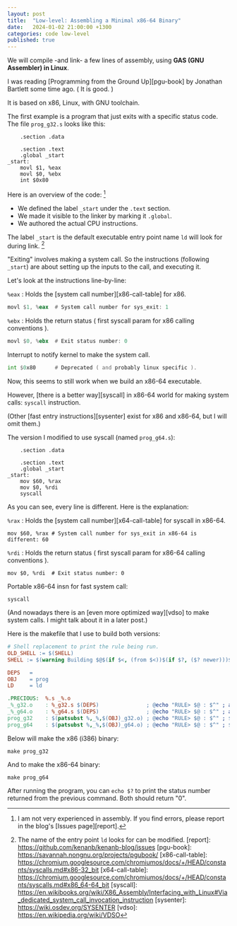 ```yaml
---
layout: post
title:  "Low-level: Assembling a Minimal x86-64 Binary"
date:   2024-01-02 21:00:00 +1300
categories: code low-level
published: true
---
```


We will compile -and link- a few lines of assembly, using **GAS (GNU Assembler) in Linux**.

I was reading [Programming from the Ground Up][pgu-book] by Jonathan Bartlett some time ago. ( It is good. )

It is based on x86, Linux, with GNU toolchain.

The first example is a program that just exits with a specific status code. The file `prog_g32.s` looks like this:

```
    .section .data

    .section .text
    .global _start
_start:
    movl $1, %eax
    movl $0, %ebx
    int $0x80
```

Here is an overview of the code: [^1]
- We defined the label `_start` under the `.text` section.
- We made it visible to the linker by marking it `.global`.
- We authored the actual CPU instructions.

The label `_start` is the default executable entry point name `ld` will look for during link. [^2]


"Exiting" involves making a system call. So the instructions (following `_start`) are about setting up the inputs to the call, and executing it.

Let's look at the instructions line-by-line:

`%eax` : Holds the [system call number][x86-call-table] for x86.
``` asm
movl $1, %eax  # System call number for sys_exit: 1
```

`%ebx` : Holds the return status ( first syscall param for x86 calling conventions ).
``` asm
movl $0, %ebx  # Exit status number: 0
```

Interrupt to notify kernel to make the system call.
``` asm
int $0x80      # Deprecated ( and probably linux specific ).
```

Now, this seems to still work when we build an x86-64 executable.

However, [there is a better way][syscall] in x86-64 world for making system calls: `syscall` instruction.

(Other [fast entry instructions][sysenter] exist for x86 and x86-64, but I will omit them.)

The version I modified to use syscall (named `prog_g64.s`):

```
    .section .data

    .section .text
    .global _start
_start:
    mov $60, %rax
    mov $0, %rdi
    syscall
```

As you can see, every line is different. Here is the explanation:

`%rax` : Holds the [system call number][x64-call-table] for syscall in x86-64.
```
mov $60, %rax # System call number for sys_exit in x86-64 is different: 60
```

`%rdi` : Holds the return status ( first syscall param for x86-64 calling conventions ).
```
mov $0, %rdi  # Exit status number: 0
```

Portable x86-64 insn for fast system call:
```
syscall
```

(And nowadays there is an [even more optimized way][vdso] to make system calls. I might talk about it in a later post.)

Here is the makefile that I use to build both versions:
``` makefile
# Shell replacement to print the rule being run.
OLD_SHELL := $(SHELL)
SHELL := $(warning Building $@$(if $<, (from $<))$(if $?, ($? newer)))$(OLD_SHELL)

DEPS   =
OBJ    = prog
LD     = ld

.PRECIOUS:  %.s _%.o
_%_g32.o    : %_g32.s $(DEPS)               ; @echo "RULE> $@ : $^" ; as -o $@ $< --32
_%_g64.o    : %_g64.s $(DEPS)               ; @echo "RULE> $@ : $^" ; as -o $@ $< --64
prog_g32    : $(patsubst %,_%,$(OBJ)_g32.o) ; @echo "RULE> $@ : $^" ; $(LD) $^ -o $@ -m elf_i386
prog_g64    : $(patsubst %,_%,$(OBJ)_g64.o) ; @echo "RULE> $@ : $^" ; $(LD) $^ -o $@ -m elf_x86_64 -pie -static -no-dynamic-linker
```

Below will make the x86 (i386) binary:
```
make prog_g32
```

And to make the x86-64 binary:
```
make prog_g64
```

After running the program, you can `echo $?` to print the status number returned from the previous command. Both should return "0".

[^1]: I am not very experienced in assembly. If you find errors, please report in the blog's [Issues page][report].
[^2]: The name of the entry point `ld` looks for can be modified.
[report]: https://github.com/kenanb/kenanb-blog/issues
[pgu-book]: https://savannah.nongnu.org/projects/pgubook/
[x86-call-table]: https://chromium.googlesource.com/chromiumos/docs/+/HEAD/constants/syscalls.md#x86-32_bit
[x64-call-table]: https://chromium.googlesource.com/chromiumos/docs/+/HEAD/constants/syscalls.md#x86_64-64_bit
[syscall]: https://en.wikibooks.org/wiki/X86_Assembly/Interfacing_with_Linux#Via_dedicated_system_call_invocation_instruction
[sysenter]: https://wiki.osdev.org/SYSENTER
[vdso]: https://en.wikipedia.org/wiki/VDSO
